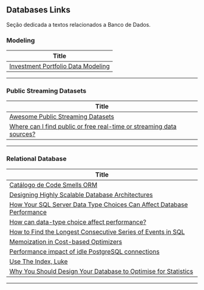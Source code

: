 ## Databases Links

Seção dedicada a textos relacionados a Banco de Dados.

### Modeling
| **Title**  |
|---|
|[Investment Portfolio Data Modeling]|
------------

### Public Streaming Datasets

| **Title**  |
|---|
|[Awesome Public Streaming Datasets]|
|[Where can I find public or free real-time or streaming data sources?]|
------------

### Relational Database

| **Title**  |
|---|
|[Catálogo de Code Smells ORM]|
|[Designing Highly Scalable Database Architectures]|
|[How Your SQL Server Data Type Choices Can Affect Database Performance]|
|[How can data-type choice affect performance?]|
|[How to Find the Longest Consecutive Series of Events in SQL]|
|[Memoization in Cost-based Optimizers]|
|[Performance impact of idle PostgreSQL connections]|
|[Use The Index, Luke]|
|[Why You Should Design Your Database to Optimise for Statistics]|
------------


[coment]: # (Modeling)
[Investment Portfolio Data Modeling]: <https://www.datastax.com/learn/data-modeling-by-example/investment-data-model#conceptual>


[comment]: # (Public Streaming Datasets)
[Awesome Public Streaming Datasets]: <https://github.com/ColinEberhardt/awesome-public-streaming-datasets>
[Where can I find public or free real-time or streaming data sources?]: <https://www.quora.com/Where-can-I-find-public-or-free-real-time-or-streaming-data-sources>


[comment]: # (Relational Database)
[Catálogo de Code Smells ORM]: <https://github.com/spgroup/ORM-Smells-Catalog>
[Designing Highly Scalable Database Architectures]: <https://www.red-gate.com/simple-talk/databases/sql-server/performance-sql-server/designing-highly-scalable-database-architectures/>
[How Your SQL Server Data Type Choices Can Affect Database Performance]: <https://www.sentryone.com/white-papers/data-type-choice-affects-database-performance>
[How to Find the Longest Consecutive Series of Events in SQL
]: <https://blog.jooq.org/how-to-find-the-longest-consecutive-series-of-events-in-sql/>
[How can data-type choice affect performance?]: <https://www.sqlskills.com/blogs/paul/how-can-data-type-choice-affect-performance/>
[Memoization in Cost-based Optimizers]: <https://www.querifylabs.com/blog/memoization-in-cost-based-optimizers>
[Performance impact of idle PostgreSQL connections]: <https://aws.amazon.com/blogs/database/performance-impact-of-idle-postgresql-connections/>
[Use The Index, Luke]:<https://use-the-index-luke.com/>
[Why You Should Design Your Database to Optimise for Statistics]: <https://blog.jooq.org/why-you-should-design-your-database-to-optimise-for-statistics/>